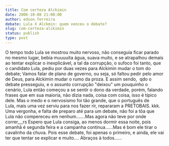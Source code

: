 ```yaml
---
title: Com certeza Alckimin
date: 2006-10-08 21:00:00
author: edson.ferreira
debate: Lula X Alckmin: quem venceu o debate?
slug: com-certeza-alckimin
status: publish 
type: post
---
```


O tempo todo Lula se mostrou muito nervoso, não conseguia ficar parado no mesmo lugar, bebia muuuuita água, suava muito, e se atrapalhou demais ao tentar explicar o inexplicável, a tal da corrupção, o sufoco foi tanto, que o candidato Lula, pediu por duas vezes para Alckimin mudar o tom do debate; Vamos falar de plano de governo, ou seja, só faltou pedir pelo amor de Deus, para Alckimin mudar o rumo da proza. E assim sendo,  qdo o debate presseguiu, e o assunto corrupção "deixou" um pouquinho o cenário, Lula então começou a se sentir o dono da verdade, porém, falando frases que em sua maioria, não dizia nada, coisa com coisa, isso é típico dele. Mas o medo e o nervosismo foi tão grande, que o português de Lula, mais uma vez serviu para nos fazer rir, repararam a PRETOBAIS. kkk. Uma vergonha, e falta de preparo até para um debate, não foi a tôa que Lula não compereceu em nenhum.......Mas agora não teve por onde correr,,,,rs Espero que Lula consiga, ao menos dormir essa noite, pois amanhã é segunda feira e a campanha continua......Mas é bom ele tirar o cavalinho da chuva. Pois esse debate, foi apenas o primeiro, e ainda, ele vai ter que tentar se explicar e muito.... Abraços à todos...... 
